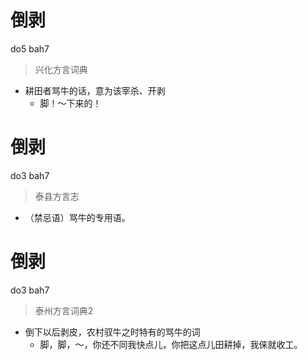 # 倒剥
do5 bah7
> 兴化方言词典
- 耕田者骂牛的话，意为该宰杀、开剥
  - 脚！～下来的！

# 倒剥
do3 bah7
> 泰县方言志
- （禁忌语）骂牛的专用语。

# 倒剥
do3 bah7
> 泰州方言词典2
- 倒下以后剥皮，农村驭牛之时特有的骂牛的词
  - 脚，脚，～，你还不同我快点儿，你把这点儿田耕掉，我俫就收工。
